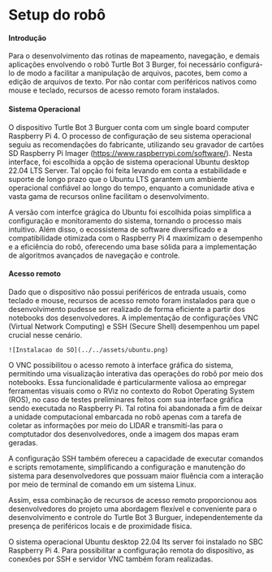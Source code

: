 # Setup do robô

#### Introdução

Para o desenvolvimento das rotinas de mapeamento, navegação, e demais aplicações envolvendo o robô Turtle Bot 3 Burger, foi necessário configurá-lo de modo a facilitar a manipulação de arquivos, pacotes, bem como a edição de arquivos de texto. Por não contar com periféricos nativos como mouse e teclado, recursos de acesso remoto foram instalados.

#### Sistema Operacional

O dispositivo Turtle Bot 3 Burguer conta com um single board computer Raspberry Pi 4. O processo de configuração de seu sistema operacional seguiu as recomendações do fabricante, utilizando seu gravador de cartões SD Raspberry Pi Imager (https://www.raspberrypi.com/software/). Nesta interface, foi escolhida a opção de sistema operacional Ubuntu desktop 22.04 LTS Server. Tal opção foi feita levando em conta a estabilidade e suporte de longo prazo que o Ubuntu LTS garantem um ambiente operacional confiável ao longo do tempo, enquanto a comunidade ativa e vasta gama de recursos online facilitam o desenvolvimento. 


A versão com interfce grágica do Ubuntu foi escolhida poias simplifica a configuração e monitoramento do sistema, tornando o processo mais intuitivo. Além disso, o ecossistema de software diversificado e a compatibilidade otimizada com o Raspberry Pi 4 maximizam o desempenho e a eficiência do robô, oferecendo uma base sólida para a implementação de algoritmos avançados de navegação e controle.

#### Acesso remoto

Dado que o dispositivo não possui periféricos de entrada usuais, como teclado e mouse, recursos de acesso remoto foram instalados para que o desenvolvimento pudesse ser realizado de forma eficiente a partir dos notebooks dos desenvolvedores. A implementação de configurações VNC (Virtual Network Computing) e SSH (Secure Shell) desempenhou um papel crucial nesse cenário.


```
![Instalacao do SO](../../assets/ubuntu.png)
```


O VNC possibilitou o acesso remoto à interface gráfica do sistema, permitindo uma visualização interativa das operações do robô por meio dos notebooks. Essa funcionalidade é particularmente valiosa ao empregar ferramentas visuais como o RViz no contexto do Robot Operating System (ROS), no caso de testes preliminares feitos com sua interface gráfica sendo executada no Raspberry Pi. Tal rotina foi abandonada a fim de deixar a unidade computacional embarcada no robô apenas com a tarefa de coletar as informações por meio do LIDAR e transmití-las para o comptutador dos desenvolvedores, onde a imagem dos mapas eram geradas.

A configuração SSH também ofereceu a capacidade de executar comandos e scripts remotamente, simplificando a configuração e manutenção do sistema para desenvolvedores que possuam maior fluência com a interação por meio de terminal de comando em um sistema Linux. 

Assim, essa combinação de recursos de acesso remoto proporcionou aos desenvolvedores do projeto uma abordagem flexível e conveniente para o desenvolvimento e controle do Turtle Bot 3 Burguer, independentemente da presença de periféricos locais e de proximidade física.









 O sistema operacional Ubuntu desktop 22.04 lts server foi instalado no SBC Raspberry Pi 4. Para possibilitar a configuração remota do dispositivo, as conexões por SSH e servidor VNC também foram realizadas.
